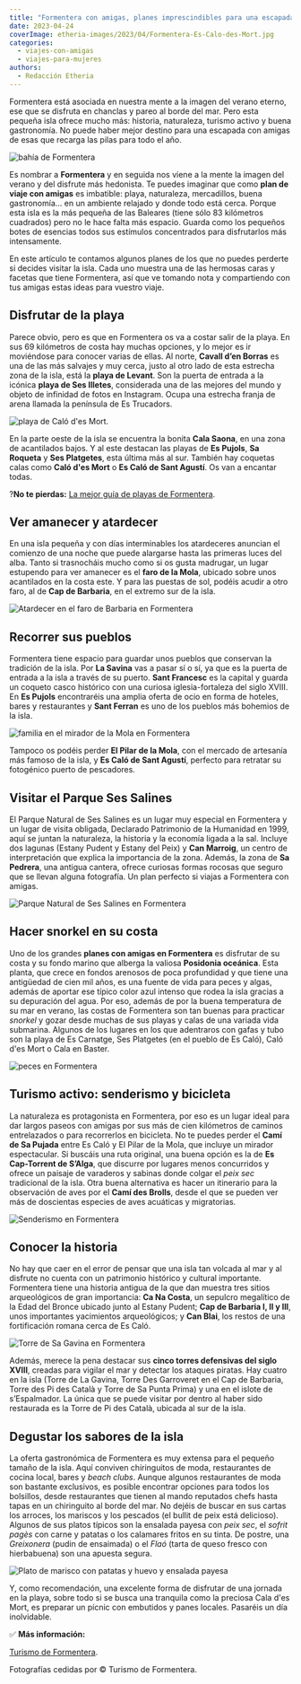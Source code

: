 ```yaml
---
title: "Formentera con amigas, planes imprescindibles para una escapada perfecta"
date: 2023-04-24
coverImage: etheria-images/2023/04/Formentera-Es-Calo-des-Mort.jpg
categories: 
  - viajes-con-amigas
  - viajes-para-mujeres
authors: 
  - Redacción Etheria
---
```


Formentera está asociada en nuestra mente a la imagen del verano eterno, ese que se 
disfruta en chanclas y pareo al borde del mar. Pero esta pequeña isla ofrece mucho más: 
historia, naturaleza, turismo activo y buena gastronomía. No puede haber mejor destino 
para una escapada con amigas de esas que recarga las pilas para todo el año. 

![bahía de Formentera](etheria-images/2023/04/Formentera-playa-yate.jpg "El mar en Formentera tiene un color azul espectacular.")

Es nombrar a **Formentera** y en seguida nos viene a la mente la imagen del verano y del 
disfrute más hedonista. Te puedes imaginar que como **plan de viaje con amigas** es 
imbatible: playa, naturaleza, mercadillos, buena gastronomía… en un ambiente relajado y 
donde todo está cerca. Porque esta isla es la más pequeña de las Baleares (tiene sólo 83 
kilómetros cuadrados) pero no le hace falta más espacio. Guarda como los pequeños botes 
de esencias todos sus estímulos concentrados para disfrutarlos más intensamente. 

En este artículo te contamos algunos planes de los que no puedes perderte si decides 
visitar la isla. Cada uno muestra una de las hermosas caras y facetas que tiene 
Formentera, así que ve tomando nota y compartiendo con tus amigas estas ideas para 
vuestro viaje. 

## Disfrutar de la playa

Parece obvio, pero es que en Formentera os va a costar salir de la playa. En sus 69 
kilómetros de costa hay muchas opciones, y lo mejor es ir moviéndose para conocer varias 
de ellas. Al norte, **Cavall d’en Borras** es una de las más salvajes y muy cerca, justo 
al otro lado de esta estrecha zona de la isla, está la **playa de Levant**. Son la 
puerta de entrada a la icónica **playa de Ses Illetes**, considerada una de las mejores 
del mundo y objeto de infinidad de fotos en Instagram. Ocupa una estrecha franja de 
arena llamada la península de Es Trucadors. 

![playa de Caló d'es Mort.](etheria-images/2023/04/Formentera-Es-Calo-des-Mort.jpg "La pequeña playa de Caló d'es Mort.")

En la parte oeste de la isla se encuentra la bonita **Cala Saona**, en una zona de 
acantilados bajos. Y al este destacan las playas de **Es Pujols**, **Sa Roqueta** y 
**Ses Platgetes**, esta última más al sur. También hay coquetas calas como **Caló d'es 
Mort** o **Es Caló de Sant Agustí**. Os van a encantar todas. 

?**No te pierdas:** [La mejor guía de playas de 
Formentera](https://etheriamagazine.com/2020/04/15/viajar-con-amigas-mejores-playas-formentera/). 

## Ver amanecer y atardecer

En una isla pequeña y con días interminables los atardeceres anuncian el comienzo de una 
noche que puede alargarse hasta las primeras luces del alba. Tanto si trasnocháis mucho 
como si os gusta madrugar, un lugar estupendo para ver amanecer es el **faro de la 
Mola**, ubicado sobre unos acantilados en la costa este. Y para las puestas de sol, 
podéis acudir a otro faro, al de **Cap de Barbaria**, en el extremo sur de la isla. 

![Atardecer en el faro de Barbaria en Formentera](etheria-images/2023/04/formentera-FARO-DE-BARBARIA.jpg "Atardecer en el faro de Barbaria. © Amparo Arias.")

## Recorrer sus pueblos

Formentera tiene espacio para guardar unos pueblos que conservan la tradición de la 
isla. Por **La Savina** vas a pasar sí o sí, ya que es la puerta de entrada a la isla a 
través de su puerto. **Sant Francesc** es la capital y guarda un coqueto casco histórico 
con una curiosa iglesia-fortaleza del siglo XVIII. En **Es Pujols** encontraréis una 
amplia oferta de ocio en forma de hoteles, bares y restaurantes y **Sant Ferran** es uno 
de los pueblos más bohemios de la isla. 

![familia en el mirador de la Mola en Formentera](etheria-images/2023/04/formentera-Mirador-de-La-Mola.jpg "Mirador de La Mola, cerca del pueblo Pilar de la Mola.")

Tampoco os podéis perder **El Pilar de la Mola**, con el mercado de artesanía más famoso 
de la isla, y **Es Caló de Sant Agustí**, perfecto para retratar su fotogénico puerto de 
pescadores. 

## Visitar el Parque Ses Salines

El Parque Natural de Ses Salines es un lugar muy especial en Formentera y un lugar de 
visita obligada, Declarado Patrimonio de la Humanidad en 1999, aquí se juntan la 
naturaleza, la historia y la economía ligada a la sal. Incluye dos lagunas (Estany 
Pudent y Estany del Peix) y **Can Marroig**, un centro de interpretación que explica la 
importancia de la zona. Además, la zona de **Sa Pedrera**, una antigua cantera, ofrece 
curiosas formas rocosas que seguro que se llevan alguna fotografía. Un plan perfecto si 
viajas a Formentera con amigas. 

![Parque Natural de Ses Salines en Formentera](etheria-images/2023/04/formentera-Ses-Salines.jpg "Parque Natural de Ses Salines.")

## Hacer snorkel en su costa

Uno de los grandes **planes con amigas en Formentera** es disfrutar de su costa y su 
fondo marino que alberga la valiosa **Posidonia oceánica**. Esta planta, que crece en 
fondos arenosos de poca profundidad y que tiene una antigüedad de cien mil años, es una 
fuente de vida para peces y algas, además de aportar ese típico color azul intenso que 
rodea la isla gracias a su depuración del agua. Por eso, además de por la buena 
temperatura de su mar en verano, las costas de Formentera son tan buenas para practicar 
_snorkel_ y gozar desde muchas de sus playas y calas de una variada vida submarina. 
Algunos de los lugares en los que adentraros con gafas y tubo son la playa de Es 
Carnatge, Ses Platgetes (en el pueblo de Es Caló), Caló d'es Mort o Cala en Baster. 

![peces en Formentera](etheria-images/2023/04/Formentera-fondo-marino.jpg "Formentera tiene un fondo marino increíble para el snorkel y el buceo.")

## Turismo activo: senderismo y bicicleta

La naturaleza es protagonista en Formentera, por eso es un lugar ideal para dar largos 
paseos con amigas por sus más de cien kilómetros de caminos entrelazados o para 
recorrerlos en bicicleta. No te puedes perder el **Camí de Sa Pujada** entre Es Caló y 
El Pilar de la Mola, que incluye un mirador espectacular. Si buscáis una ruta original, 
una buena opción es la de **Es Cap-Torrent de S’Alga**, que discurre por lugares menos 
concurridos y ofrece un paisaje de varaderos y sabinas donde colgar el _peix sec_ 
tradicional de la isla. Otra buena alternativa es hacer un itinerario para la 
observación de aves por el **Camí des Brolls**, desde el que se pueden ver más de 
doscientas especies de aves acuáticas y migratorias. 

![Senderismo en Formentera](etheria-images/2023/04/Formentera-senderismo.jpg "Formentera está llena de rutas de senderismo preciosas.")

## Conocer la historia

No hay que caer en el error de pensar que una isla tan volcada al mar y al disfrute no 
cuenta con un patrimonio histórico y cultural importante. Formentera tiene una historia 
antigua de la que dan muestra tres sitios arqueológicos de gran importancia: **Ca Na 
Costa**, un sepulcro megalítico de la Edad del Bronce ubicado junto al Estany Pudent; 
**Cap de Barbaria I, II y III**, unos importantes yacimientos arqueológicos; y **Can 
Blai**, los restos de una fortificación romana cerca de Es Caló. 

![Torre de Sa Gavina en Formentera](etheria-images/2023/04/Formentera-Torre-de-La-Gavina.jpg "Torre de Sa Gavina.")

Además, merece la pena destacar sus **cinco torres defensivas del siglo XVIII**, creadas 
para vigilar el mar y detectar los ataques piratas. Hay cuatro en la isla (Torre de La 
Gavina, Torre Des Garroveret en el Cap de Barbaria, Torre des Pi des Català y Torre de 
Sa Punta Prima) y una en el islote de s’Espalmador. La única que se puede visitar por 
dentro al haber sido restaurada es la Torre de Pi des Català, ubicada al sur de la isla. 

## Degustar los sabores de la isla

La oferta gastronómica de Formentera es muy extensa para el pequeño tamaño de la isla. 
Aquí conviven chiringuitos de moda, restaurantes de cocina local, bares y _beach clubs_. 
Aunque algunos restaurantes de moda son bastante exclusivos, es posible encontrar 
opciones para todos los bolsillos, desde restaurantes que tienen al mando reputados 
chefs hasta tapas en un chiringuito al borde del mar. No dejéis de buscar en sus cartas 
los arroces, los mariscos y los pescados (el bullit de peix está delicioso). Algunos de 
sus platos típicos son la ensalada payesa con _peix sec_, el _sofrit pagès_ con carne y 
patatas o los calamares fritos en su tinta. De postre, una _Greixonera_ (pudin de 
ensaimada) o el _Flaó_ (tarta de queso fresco con hierbabuena) son una apuesta segura. 

![Plato de marisco con patatas y huevo y ensalada payesa](etheria-images/2023/04/Formentera-gastronomia.jpg "Plato de marisco con patatas y huevo y ensalada payesa © Alfredo Montero.")

Y, como recomendación, una excelente forma de disfrutar de una jornada en la playa, 
sobre todo si se busca una tranquila como la preciosa Cala d'es Mort, es preparar un 
pícnic con embutidos y panes locales. Pasaréis un día inolvidable. 

✅ **Más información:** 

[Turismo de Formentera](https://www.formentera.es/). 

Fotografías cedidas por © Turismo de Formentera.

